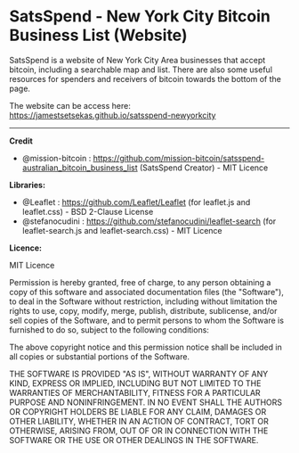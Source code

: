 # SatsSpend - New York City Bitcoin Business List (Website)

SatsSpend is a website of New York City Area businesses that accept bitcoin, including a searchable map and list. There are also some useful resources for spenders and receivers of bitcoin towards the bottom of the page.

The website can be access here: https://jamestsetsekas.github.io/satsspend-newyorkcity

__________________________________________________________________________________________________________________________________________
**Credit**
- @mission-bitcoin
 : https://github.com/mission-bitcoin/satsspend-australian_bitcoin_business_list (SatsSpend Creator) - MIT Licence

**Libraries:**

- @Leaflet : https://github.com/Leaflet/Leaflet (for leaflet.js and leaflet.css) - BSD 2-Clause License
- @stefanocudini : https://github.com/stefanocudini/leaflet-search (for leaflet-search.js and leaflet-search.css) - MIT Licence

**Licence:**

MIT Licence

Permission is hereby granted, free of charge, to any person obtaining a copy of this software and associated documentation files (the "Software"), to deal in the Software without restriction, including without limitation the rights to use, copy, modify, merge, publish, distribute, sublicense, and/or sell copies of the Software, and to permit persons to whom the Software is furnished to do so, subject to the following conditions:

The above copyright notice and this permission notice shall be included in all copies or substantial portions of the Software.

THE SOFTWARE IS PROVIDED "AS IS", WITHOUT WARRANTY OF ANY KIND, EXPRESS OR IMPLIED, INCLUDING BUT NOT LIMITED TO THE WARRANTIES OF MERCHANTABILITY, FITNESS FOR A PARTICULAR PURPOSE AND NONINFRINGEMENT. IN NO EVENT SHALL THE AUTHORS OR COPYRIGHT HOLDERS BE LIABLE FOR ANY CLAIM, DAMAGES OR OTHER LIABILITY, WHETHER IN AN ACTION OF CONTRACT, TORT OR OTHERWISE, ARISING FROM, OUT OF OR IN CONNECTION WITH THE SOFTWARE OR THE USE OR OTHER DEALINGS IN THE SOFTWARE.
